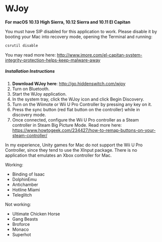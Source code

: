 # WJoy

**For macOS 10.13 High Sierra, 10.12 Sierra and 10.11 El Capitan**

You must have SIP disabled for this application to work. Please disable it by booting your Mac into recovery mode, opening the Terminal and running:

```sh
csrutil disable
```

You may read more here: http://www.imore.com/el-capitan-system-integrity-protection-helps-keep-malware-away

##### Installation Instructions

 1. **Download WJoy here**: http://go.hiddenswitch.com/wjoy
 2. Turn on Bluetooth.
 3. Start the WJoy application.
 4. In the system tray, click the WJoy icon and click Begin Discovery.
 5. Turn on the Wiimote or Wii U Pro Controller by pressing any key on it.
 6. Press the sync button (red flat button on the controller) while in discovery mode.
 7. Once connected, configure the Wii U Pro controller as a Steam controller in Steam Big Picture Mode. Read more here: https://www.howtogeek.com/234427/how-to-remap-buttons-on-your-steam-controller/
 
In my experience, Unity games for Mac do not support the Wii U Pro Controller, since they tend to use the XInput package. There is no application that emulates an Xbox controller for Mac.

Working:

 - Binding of Isaac
 - DolphinEmu
 - Antichamber
 - Hotline Miami
 - Teleglitch

Not working:

 - Ultimate Chicken Horse
 - Gang Beasts
 - Broforce
 - Monaco
 - Superhot

